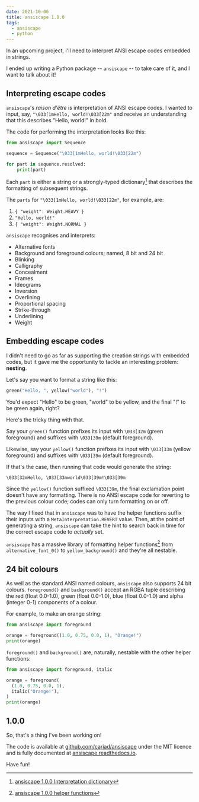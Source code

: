 ```yaml
---
date: 2021-10-06
title: ansiscape 1.0.0
tags:
  - ansiscape
  - python
---
```


In an upcoming project, I'll need to interpret ANSI escape codes embedded in strings.

I ended up writing a Python package -- `ansiscape` -- to take care of it, and I want to talk about it!

<!--more-->

## Interpreting escape codes

`ansiscape`'s _raison d'être_ is interpretation of ANSI escape codes. I wanted to input, say, `"\033[1mHello, world!\033[22m"` and receive an understanding that this describes "Hello, world!" in bold.

The code for performing the interpretation looks like this:

```python
from ansiscape import Sequence

sequence = Sequence("\033[1mHello, world!\033[22m")

for part in sequence.resolved:
    print(part)
```

Each `part` is either a string or a strongly-typed dictionary[^interpretation] that describes the formatting of subsequent strings.

The `parts` for `"\033[1mHello, world!\033[22m"`, for example, are:

[^interpretation]: [ansiscape 1.0.0 Interpretation dictionary](https://ansiscape.readthedocs.io/en/1.0.0/interpretation/)

1. `{ "weight": Weight.HEAVY }`
1. `"Hello, world!"`
1. `{ "weight": Weight.NORMAL }`

`ansiscape` recognises and interprets:

- Alternative fonts
- Background and foreground colours; named, 8 bit and 24 bit
- Blinking
- Calligraphy
- Concealment
- Frames
- Ideograms
- Inversion
- Overlining
- Proportional spacing
- Strike-through
- Underlining
- Weight

## Embedding escape codes

I didn't need to go as far as supporting the creation strings with embedded codes, but it gave me the opportunity to tackle an interesting problem: **nesting**.

Let's say you want to format a string like this:

```python
green("Hello, ", yellow("world"), "!")
```

You'd expect "Hello" to be green, "world" to be yellow, and the final "!" to be green again, right?

Here's the tricky thing with that.

Say your `green()` function prefixes its input with `\033[32m` (green foreground) and suffixes with `\033[39m` (default foreground).

Likewise, say your `yellow()` function prefixes its input with `\033[33m` (yellow foreground) and suffixes with `\033[39m` (default foreground).

If that's the case, then running that code would generate the string:

```text
\033[32mHello, \033[33mworld\033[39m!\033[39m
```

Since the `yellow()` function suffixed `\033[39m`, the final exclamation point doesn't have any formatting. There is no ANSI escape code for reverting to the previous colour code; codes can only turn formatting on or off.

The way I fixed that in `ansiscape` was to have the helper functions suffix their inputs with a `MetaInterpretation.REVERT` value. Then, at the point of generating a string, `ansiscape` can take the hint to search back in time for the correct escape code to _actually_ set.

`ansiscape` has a massive library of formatting helper functions[^helpers] from `alternative_font_0()` to `yellow_background()` and they're all nestable.

[^helpers]: [ansiscape 1.0.0 helper functions](https://ansiscape.readthedocs.io/en/1.0.0/make/#formatting-helpers)

## 24 bit colours

As well as the standard ANSI named colours, `ansiscape` also supports 24 bit colours. `foreground()` and `background()` accept an RGBA tuple describing the red (float 0.0-1.0), green (float 0.0-1.0), blue (float 0.0-1.0) and alpha (integer 0-1) components of a colour.

For example, to make an orange string:

```python
from ansiscape import foreground

orange = foreground((1.0, 0.75, 0.0, 1), "Orange!")
print(orange)
```

`foreground()` and `background()` are, naturally, nestable with the other helper functions:

```python
from ansiscape import foreground, italic

orange = foreground(
  (1.0, 0.75, 0.0, 1),
  italic("Orange!"),
)
print(orange)
```

## 1.0.0

So, that's a thing I've been working on!

The code is available at [github.com/cariad/ansiscape](https://github.com/cariad/ansiscape) under the MIT licence and is fully documented at [ansiscape.readthedocs.io](https://ansiscape.readthedocs.io).

Have fun!
